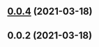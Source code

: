 ## [0.0.4](https://github.com/gaoweijun2018/ckeditor/compare/v0.0.2...v0.0.4) (2021-03-18)



## 0.0.2 (2021-03-18)



